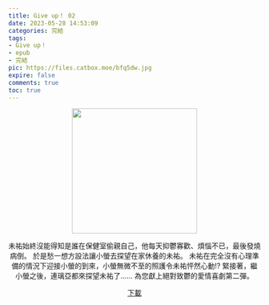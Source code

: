 ```yaml
---
title: Give up！ 02
date: 2023-05-28 14:53:09
categories: 完結
tags:
- Give up！
- epub
- 完結
pic: https://files.catbox.moe/bfq5dw.jpg
expire: false
comments: true
toc: true
---
```


<div style="text-align:center" class="kratos-post-content">

<img width="250px" src="https://files.catbox.moe/bfq5dw.jpg">

<p>
未祐始終沒能得知是誰在保健室偷親自己，他每天抑鬱寡歡、煩惱不已，最後發燒病倒。
於是愁一想方設法讓小螢去探望在家休養的未祐。
未祐在完全沒有心理準備的情況下迎接小螢的到來，小螢無微不至的照護令未祐怦然心動!?
緊接著，繼小螢之後，連璃亞都來探望未祐了……
為您獻上絕對致鬱的愛情喜劇第二彈。
</p>

<p>
<a href="https://epubdatabase.azurewebsites.net/EBOOKS/EPUB/完結/GIVE UP！/GIVE UP！02.epub?download=1">下載</a>
</p>

</div>